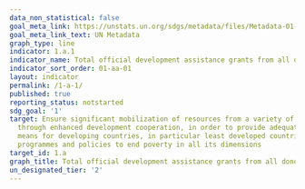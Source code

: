 ```yaml
---
data_non_statistical: false
goal_meta_link: https://unstats.un.org/sdgs/metadata/files/Metadata-01-0a-01.pdf
goal_meta_link_text: UN Metadata
graph_type: line
indicator: 1.a.1
indicator_name: Total official development assistance grants from all donors that focus on poverty reduction as a share of the recipient country’s gross national income
indicator_sort_order: 01-aa-01
layout: indicator
permalink: /1-a-1/
published: true
reporting_status: notstarted
sdg_goal: '1'
target: Ensure significant mobilization of resources from a variety of sources, including
  through enhanced development cooperation, in order to provide adequate and predictable
  means for developing countries, in particular least developed countries, to implement
  programmes and policies to end poverty in all its dimensions
target_id: 1.a
graph_title: Total official development assistance grants from all donors that focus on poverty reduction as a share of the recipient country’s gross national income
un_designated_tier: '2'
---
```

